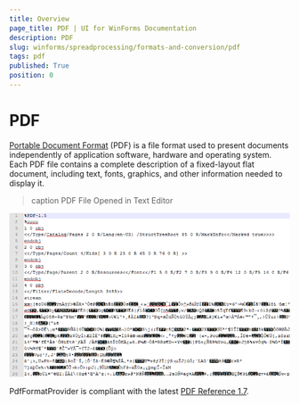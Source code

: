 ```yaml
---
title: Overview
page_title: PDF | UI for WinForms Documentation
description: PDF
slug: winforms/spreadprocessing/formats-and-conversion/pdf
tags: pdf
published: True
position: 0
---
```


# PDF

[Portable Document Format](http://en.wikipedia.org/wiki/Portable_Document_Format) (PDF) is a file format used to present documents independently of application software, hardware and operating system. Each PDF file contains a complete description of a fixed-layout flat document, including text, fonts, graphics, and other information needed to display it.
      
>caption PDF File Opened in Text Editor

![spreadprocessing-formats-and-conversion-pdf 001](images/spreadprocessing-formats-and-conversion-pdf001.png)

PdfFormatProvider is compliant with the latest [PDF Reference 1.7](http://www.adobe.com/content/dam/Adobe/en/devnet/acrobat/pdfs/pdf_reference_1-7.pdf).

## 
